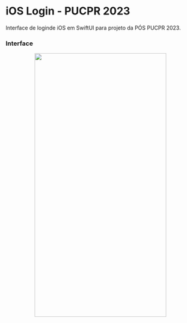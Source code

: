 # iOS Login - PUCPR 2023
Interface de loginde iOS em SwiftUI para projeto da PÓS PUCPR 2023.

### Interface
<p align="center" width="100%">
    <img src="https://github.com/thiago-you/ios-login/assets/23344256/5a3dc412-d5c4-4538-b8cc-47dbc634ce8d" width="350" height="700">
</p>
